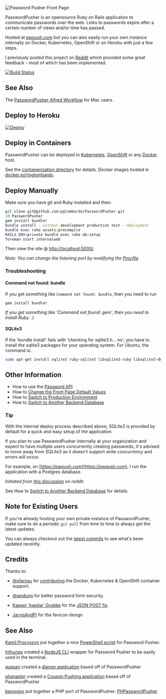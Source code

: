 ![Password Pusher Front Page](https://s3-eu-west-1.amazonaws.com/pwpush/pwpush_logo_2014.png)

PasswordPusher is an opensource Ruby on Rails application to communicate passwords over the web. Links to passwords expire after a certain number of views and/or time has passed. 

Hosted at [pwpush.com](https://pwpush.com) but you can also easily run your own instance internally on Docker, Kubernetes, OpenShift or on Heroku with just a few steps.

I previously posted this project on [Reddit](http://www.reddit.com/r/sysadmin/comments/pfda0/do_you_email_out_passwords_i_wrote_this_utility/) which provided some great feedback - most of which has been implemented.

[![Build Status](https://travis-ci.org/pglombardo/PasswordPusher.svg?branch=master)](https://travis-ci.org/pglombardo/PasswordPusher)


## See Also

The [PasswordPusher Alfred Workflow](http://www.packal.org/workflow/passwordpusher) for Mac users.

## Deploy to Heroku

[![Deploy](https://www.herokucdn.com/deploy/button.png)](https://heroku.com/deploy)

## Deploy in Containers

PasswordPusher can be deployed to [Kubernetes](https://kubernetes.io/), [OpenShift](https://openshift.com/) or any [Docker](https://www.docker.com/) host.

See the [containerization directory](https://github.com/pglombardo/PasswordPusher/tree/master/containerization) for details.  Docker images hosted in [docker.io/r/pglombardo](https://hub.docker.com/r/pglombardo/).

## Deploy Manually

Make sure you have git and Ruby installed and then:

```sh
git clone git@github.com:pglombardo/PasswordPusher.git
cd PasswordPusher
gem install bundler
bundle install --without development production test --deployment
bundle exec rake assets:precompile
RAILS_ENV=private bundle exec rake db:setup
foreman start internalweb
```

Then view the site @ [http://localhost:5000/](http://localhost:5000/).

_Note: You can change the listening port by modifying the
[Procfile](https://github.com/pglombardo/PasswordPusher/blob/master/Procfile#L2)_

### Troubleshooting

#### Command not found: bundle

If you get something like `Command not found: bundle`, then you need to run

    gem install bundler

_If you get something like 'Command not found: gem', then you need to install Ruby. :)_

#### SQLite3

If the 'bundle install' fails with 'checking for sqlite3.h... no', you have to install the sqlite3 packages for your operating system.  For Ubuntu, the command is:

```sh
sudo apt-get install sqlite3 ruby-sqlite3 libsqlite3-ruby libsqlite3-dev
```

## Other Information

* How to use the [Password API](https://github.com/pglombardo/PasswordPusher/wiki/Password-API)
* How to [Change the Front Page Default Values](https://github.com/pglombardo/PasswordPusher/wiki/Changing-the-Front-Page-Default-Values)
* How to [Switch to Production Environment](https://github.com/pglombardo/PasswordPusher/wiki/Switch-to-Production-Environment)
* How to [Switch to Another Backend Database](https://github.com/pglombardo/PasswordPusher/wiki/Switch-to-Another-Backend-Database)

### Tip

With the internal deploy process described above, SQLite3 is provided by default for a quick and easy setup of the application.

If you plan to use PasswordPusher internally at your organization and expect to have multiple users concurrently creating passwords, it's advised to move away from SQLite3 as it doesn't support write concurrency and errors will occur.  

For example, on [https://pwpush.com](https://pwpush.com), I run the application with a Postgres database.

*Initiated from [this discussion](http://www.reddit.com/r/sysadmin/comments/yxps8/passwordpusher_best_way_to_deliver_passwords_to/c5zwts9) on reddit.*

See How to [Switch to Another Backend Database](https://github.com/pglombardo/PasswordPusher/wiki/Switch-to-Another-Backend-Database) for details.

## Note for Existing Users

If you're already hosting your own private instance of PasswordPusher, make sure to do a periodic `git pull` from time to time to always get the latest updates. 

You can always checkout out the [latest commits](https://github.com/pglombardo/PasswordPusher/commits/master) to see what's been updated recently.

## Credits

Thanks to:

* [@sfarosu](https://github.com/sfarosu) for [contributing](https://github.com/pglombardo/PasswordPusher/pull/82) the Docker, Kubernetes & OpenShift container support.

* [@iandunn](https://github.com/iandunn) for better password form security.

* [Kasper 'kapöw' Grubbe](https://github.com/kaspergrubbe) for the [JSON POST fix](https://github.com/pglombardo/PasswordPusher/pull/3).

* [JarvisAndPi](http://www.reddit.com/user/JarvisAndPi) for the favicon design

## See Also

[Kamil Procyszyn](https://twitter.com/kprocyszyn/status/970413009511251968) put together a nice [PowerShell script](https://github.com/kprocyszyn/tools/blob/master/push-pwpush.ps1) for Password Pusher.

[lnfnunes](https://github.com/lnfnunes) created a [NodeJS CLI](https://github.com/lnfnunes/pwpush-cli) wrapper for Password Pusher to be easily used in the terminal.

[quasarj](https://github.com/quasarj) created a [django application](https://github.com/quasarj/projectgiraffe) based off of PasswordPusher

[phanaster](https://github.com/phanaster) created a [Coupon Pushing application](https://github.com/phanaster/cpsh.me) based off of PasswordPusher

[bemosior](https://github.com/bemosior) put together a PHP port of PasswordPusher: [PHPasswordPusher](https://github.com/bemosior/PHPasswordPusher)


